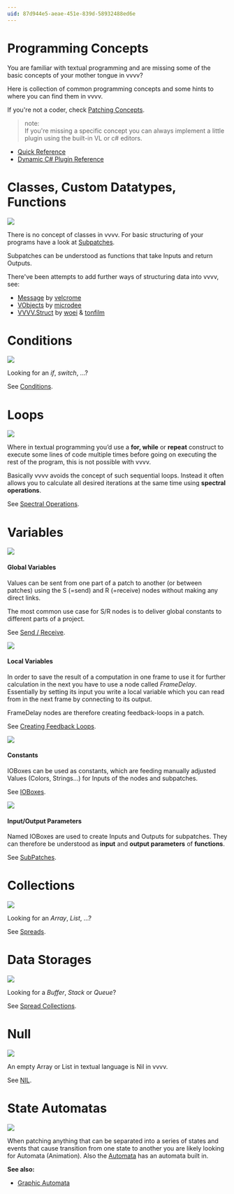 ```yaml
---
uid: 87d944e5-aeae-451e-839d-58932488ed6e
---
```


# Programming Concepts

You are familiar with textual programming and are missing some of the basic concepts of your mother tongue in vvvv?  

Here is collection of common programming concepts and some hints to where you can find them in vvvv.  

If you're not a coder, check [Patching Concepts](xref:11e284ec-b6b0-47b2-bed3-f90a91e55e91).  


>note:  
If you're missing a specific concept you can always implement a little plugin using the built-in VL or c# editors.  

* [Quick Reference](xref:2879ae37-9e84-42ee-8e2e-8444d274bb6b)  
* [Dynamic C# Plugin Reference](xref:9fb98fc4-377b-49be-87ee-2c4741183b7c)  
  


# Classes, Custom Datatypes, Functions

![](~/img/patching-subpatches.png "")   



There is no concept of classes in vvvv. For basic structuring of your programs have a look at [Subpatches](xref:b66f153a-f7c3-4867-a8c9-bce69861d759).  

Subpatches can be understood as functions that take Inputs and return Outputs.  

There've been attempts to add further ways of structuring data into vvvv, see:  
* <a href="https://vvvv.org/contribution/message-2.0" class="extURL contribution" target="_blank">Message</a> by <span class="user"><a href="https://vvvv.org/users/velcrome" class="extURL" target="_blank">velcrome</a></span>  
* <a href="https://vvvv.org/contribution/vobjects" class="extURL contribution" target="_blank">VObjects</a> by <span class="user"><a href="https://vvvv.org/users/microdee" class="extURL" target="_blank">microdee</a></span>  
* <a href="https://github.com/woeishi/VVVV.Struct" class="extURL" target="_blank">VVVV.Struct</a> by <span class="user"><a href="https://vvvv.org/users/woei" class="extURL" target="_blank">woei</a></span> & <span class="user"><a href="https://vvvv.org/users/tonfilm" class="extURL" target="_blank">tonfilm</a></span>  


# Conditions

![](~/img/Conditions-SwitchSimple.png "")   



Looking for an *if*, *switch*, ...?  

See [Conditions](xref:69bdb72a-3e21-4b27-a4a6-c15e7c0ec56e).  


# Loops


![](~/img/patching-spectral2.png "")  


Where in textual programming you’d use a **for, while** or **repeat** construct to execute some lines of code multiple times before going on executing the rest of the program, this is not possible with vvvv.   

Basically vvvv avoids the concept of such sequential loops. Instead it often allows you to calculate all desired iterations at the same time using **spectral operations**.  

See [Spectral Operations](xref:81251c9c-350f-462d-9d61-6d81a6896ad9).  


# Variables

![](~/img/patching-send-receive2.png "")  


#### Global Variables
Values can be sent from one part of a patch to another (or between patches) using the S (=send) and R (=receive) nodes without making any direct links.  

The most common use case for S/R nodes is to deliver global constants to different parts of a project.   

See [Send / Receive](xref:32b954be-83f1-4b75-951f-f64e7fdd7c1b).  




![](~/img/patching-var-loop4.png "")   


#### Local Variables
In order to save the result of a computation in one frame to use it for further calculation in the next you have to use a node called *FrameDelay*. Essentially by setting its input you write a local variable which you can read from in the next frame by connecting to its output.  

FrameDelay nodes are therefore creating feedback-loops in a patch.  

See [Creating Feedback Loops](xref:4a3a1653-5c09-4102-a148-8f014f3d9a2e).  




![](~/img/patching-constants.png "")   


#### Constants
IOBoxes can be used as constants, which are feeding manually adjusted Values (Colors, Strings...) for Inputs of the nodes and subpatches.  

See [IOBoxes](xref:86693dba-d049-4027-874d-d53f0437ad66).  





![](~/img/patching-parameters.png "")  


#### Input/Output Parameters
Named IOBoxes are used to create Inputs and Outputs for subpatches. They can therefore be understood as **input** and **output parameters** of **functions**.  

See [SubPatches](xref:b66f153a-f7c3-4867-a8c9-bce69861d759).  



# Collections

![](~/img/Spreads_ColsAndRows_Output2.png "")   


Looking for an *Array*, *List*, ...?  

See [Spreads](xref:00327d1e-65ba-4424-997d-615d9a469503).  


# Data Storages

![](~/img/patching-SpreadCollections.png "")   




Looking for a *Buffer*, *Stack* or *Queue*?  

See [Spread Collections](xref:bdc0b656-7f64-4cb5-a7bc-eac1c28a8357).  


# Null

![](~/img/patching-nil.png "")  


An empty Array or List in textual language is Nil in vvvv.  

See [NIL](xref:a2b935e8-17cd-4c26-b701-4919803792d1#nil).  


# State Automatas

![](~/img/patching-automata.png "")  


When patching anything that can be separated into a series of states and events that cause transition from one state to another you are likely looking for <span class="node">Automata (Animation)</span>. Also the [Automata](xref:76f3717c-5da9-4a2a-9d53-4c5b982291a6#automata) has an automata built in.  

**See also:**  
* [Graphic Automata](xref:250959b9-c2b3-420e-ad36-0b7c6b784fb6)  


